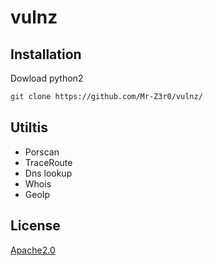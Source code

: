 # vulnz

## Installation
Dowload python2
```bash
git clone https://github.com/Mr-Z3r0/vulnz/
```

## Utiltis

* Porscan
* TraceRoute 
* Dns lookup
* Whois
* GeoIp


## License
[Apache2.0](https://www.apache.org/licenses/LICENSE-2.0)
